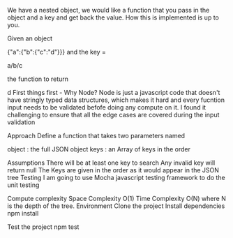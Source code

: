 We have a nested object, we would like a function that you pass in the object and a key and get back the value. How this is implemented is up to you.

Given an object

{"a":{"b":{"c":"d"}}}
and the key =

a/b/c

the function to return

d
First things first - Why Node?
Node is just a javascript code that doesn't have stringly typed data structures, which makes it hard and every fucntion input needs to be validated befofe doing any compute on it. I found it challenging to ensure that all the edge cases are covered during the input validation

Approach
Define a function that takes two parameters named

object : the full JSON object keys : an Array of keys in the order

Assumptions
There will be at least one key to search
Any invalid key will return null
The Keys are given in the order as it would appear in the JSON tree
Testing
I am going to use Mocha javascript testing framework to do the unit testing

Compute complexity
Space Complexity O(1)
Time Complexity O(N) where N is the depth of the tree.
Environment
Clone the project
Install dependencies
npm install

Test the project
npm test
